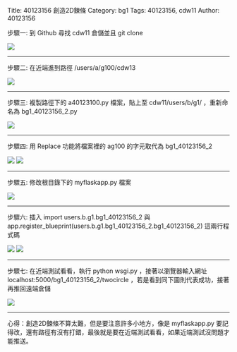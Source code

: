Title: 40123156 創造2D鍊條
Category: bg1
Tags: 40123156, cdw11
Author: 40123156

步驟一: 到 Github 尋找 cdw11 倉儲並且 git clone

<img src="https://raw.githubusercontent.com/2015fallhw/cdw11/master/local_data/bg1/40123156/git_clone_cdw11.PNG" />

----

步驟二: 在近端進到路徑 /users/a/g100/cdw13

<img src="https://raw.githubusercontent.com/2015fallhw/cdw11/master/local_data/bg1/40123156/a40123100檔案.PNG" />

----

步驟三: 複製路徑下的 a40123100.py 檔案，貼上至 cdw11/users/b/g1/ ，重新命名為 bg1_40123156_2.py

<img src="https://raw.githubusercontent.com/2015fallhw/cdw11/master/local_data/bg1/40123156/bg1_40123156_2檔案.PNG" />

----

步驟四: 用 Replace 功能將檔案裡的 ag100 的字元取代為 bg1_40123156_2

<img src="https://raw.githubusercontent.com/2015fallhw/cdw11/master/local_data/bg1/40123156/Replace.png" />

<img src="https://raw.githubusercontent.com/2015fallhw/cdw11/master/local_data/bg1/40123156/Replace_2.png" />

----

步驟五: 修改根目錄下的 myflaskapp.py 檔案

<img src="https://raw.githubusercontent.com/2015fallhw/cdw11/master/local_data/bg1/40123156/myflask檔案.PNG" />

----

步驟六: 插入 import users.b.g1.bg1_40123156_2 與 app.register_blueprint(users.b.g1.bg1_40123156_2.bg1_40123156_2) 這兩行程式碼

<img src="https://raw.githubusercontent.com/2015fallhw/cdw11/master/local_data/bg1/40123156/myflask檔案插入程式碼1.PNG" />

<img src="https://raw.githubusercontent.com/2015fallhw/cdw11/master/local_data/bg1/40123156/myflask檔案插入程式碼2.PNG" />

----

步驟七: 在近端測試看看，執行 python wsgi.py ，接著以瀏覽器輸入網址 localhost:5000/bg1_40123156_2/twocircle ，若是看到同下圖則代表成功，接著再推回遠端倉儲

<img src="https://raw.githubusercontent.com/2015fallhw/cdw11/master/local_data/bg1/40123156/towcircle_立直前.PNG" />

----

心得：創造2D鍊條不算太難，但是要注意許多小地方，像是 myflaskapp.py 要記得改，還有路徑有沒有打錯，最後就是要在近端測試看看，如果近端測試沒問題才能推送。
